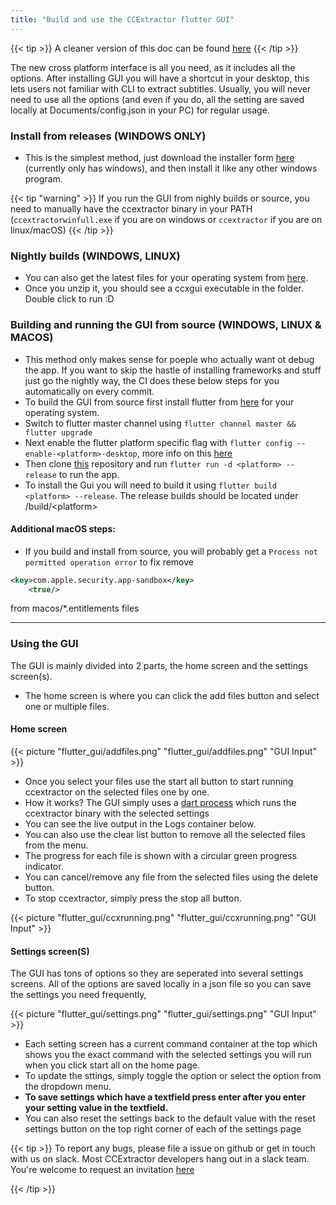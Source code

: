 ```yaml
---
title: "Build and use the CCExtractor flutter GUI"
---
```



{{< tip >}}
A cleaner version of this doc can be found [here](https://github.com/CCExtractor/ccextractorfluttergui/blob/master/README.md)
{{< /tip >}}


The new cross platform interface is all you need, as it includes all the options. After installing GUI you will have a shortcut in your desktop, this lets users not familiar with CLI to extract subtitles.
Usually, you will never need to use all the options (and even if you do, all the setting are saved locally at Documents/config.json in your PC) for regular usage.

### Install from releases (WINDOWS ONLY)
- This is the simplest method, just download the installer form [here](https://github.com/CCExtractor/ccextractor/releases) (currently only has windows), and then install it like any other windows program.


{{< tip "warning" >}}
If you run the GUI from nighly builds or source, you need to manually have the ccextractor binary in your PATH (`ccextractorwinfull.exe` if you are on windows or `ccextractor` if you are on linux/macOS)
{{< /tip >}}


### Nightly builds (WINDOWS, LINUX)
- You can also get the latest files for your operating system from [here](https://nightly.link/CCExtractor/ccextractorfluttergui/workflows/create_artifacts/master).
- Once you unzip it, you should see a ccxgui executable in the folder. Double click to run :D

### Building and running the GUI from source (WINDOWS, LINUX & MACOS)
- This method only makes sense for poeple who actually want ot debug the app. If you want to skip the hastle of installing frameworks and stuff just go the nightly way, the CI does these below steps for you automatically on every commit. 
- To build the GUI from source first install flutter from [here](https://flutter.dev/docs/get-started/install) for your operating system.
- Switch to flutter master channel using `flutter channel master && flutter upgrade`
- Next enable the flutter platform specific flag with `flutter config --enable-<platform>-desktop`, more info on this [here](https://flutter.dev/desktop)
- Then clone [this](https://github.com/CCExtractor/ccextractorfluttergui) repository and run `flutter run -d <platform> --release` to run the app. 
- To install the Gui you will need to build it using `flutter build <platform> --release`. The release builds should be located under /build/\<platform> 

#### Additional macOS steps:
- If you build and install from source, you will probably get a `Process not permitted operation error` to fix remove 

```xml
<key>com.apple.security.app-sandbox</key>
	<true/>
```

from macos/*.entitlements files

--- 
### Using the GUI

The GUI is mainly divided into 2 parts, the home screen and the settings screen(s). 

- The home screen is where you can click the add files button and select one or multiple files. 


#### Home screen
{{< picture "flutter_gui/addfiles.png" "flutter_gui/addfiles.png" "GUI Input" >}}

- Once you select your files use the start all button to start running ccextractor on the selected files one by one. 
- How it works? The GUI simply uses a [dart process](https://api.dart.dev/stable/2.13.4/dart-io/Process/start.html) which runs the ccextractor binary with the selected settings
- You can see the live output in the Logs container below. 
- You can also use the clear list button to remove all the selected files from the menu. 
- The progress for each file is shown with a circular green progress indicator. 
- You can cancel/remove any file from the selected files using the delete button. 
- To stop ccextractor, simply press the stop all button.

{{< picture "flutter_gui/ccxrunning.png" "flutter_gui/ccxrunning.png" "GUI Input" >}}

#### Settings screen(S)

The GUI has tons of options so they are seperated into several settings screens. All of the options are saved locally in a json file so you can save the settings you need frequently,

{{< picture "flutter_gui/settings.png" "flutter_gui/settings.png" "GUI Input" >}}


- Each setting screen has a current command container at the top which shows you the exact command with the selected settings you will run when you click start all on the home page. 
- To update the sttings, simply toggle the option or select the option from the dropdown menu. 
- **To save settings which have a textfield press enter after you enter your setting value in the textfield.** 
- You can also reset the settings back to the default value with the reset settings button on the top right corner of each of the settings page


{{< tip >}}
To report any bugs, please file a issue on github or get in touch with us on slack. Most CCExtractor developers hang out in a slack team. You're welcome to request an invitation [here](/public/general/support/)

{{< /tip >}}
